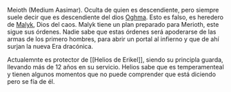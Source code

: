 Meioth (Medium Aasimar). Oculta de quien es descendiente, pero siempre suele decir que es descendiente del dios <u>Oghma</u>. Esto es falso, es heredero de <u>Malyk</u>, Dios del caos. Malyk tiene un plan preparado para Merioth, este sigue sus órdenes. Nadie sabe que estas órdenes será apoderarse de las armas de los primero hombres, para abrir un portal al infierno y que de ahí surjan la nueva Era dracónica.

Actualemnte es protector de [[Helios de Erikel]], siendo su principla guarda, llevando más de 12 años en su servicio. Helios sabe que es temperamenteal y tienen algunos momentos que no puede comprender que está diciendo pero se fía de él.

